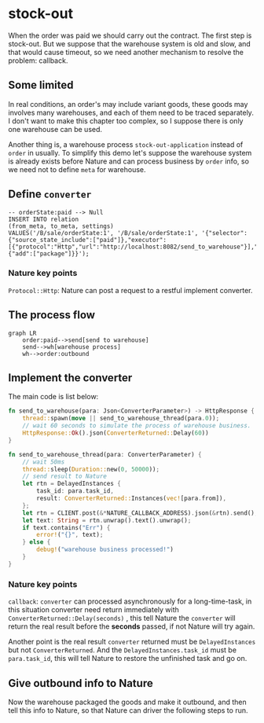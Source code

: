 # stock-out

When the order was paid we should carry out the contract. The first step is stock-out. But we suppose that the warehouse system is old and slow, and that would cause timeout, so we need another mechanism to resolve the problem: callback.

## Some limited

In real conditions, an order's may include variant goods, these goods may involves many warehouses,  and each of them need to be traced separately. I don't want to make this chapter too complex, so I suppose there is only one warehouse can be used.

Another thing is, a warehouse process `stock-out-application` instead of `order` in usually. To simplify this demo  let's suppose the warehouse system is already exists before Nature and can process business by `order` info, so we need not to define `meta` for warehouse.

## Define `converter`

```sqlite
-- orderState:paid --> Null
INSERT INTO relation
(from_meta, to_meta, settings)
VALUES('/B/sale/orderState:1', '/B/sale/orderState:1', '{"selector":{"source_state_include":["paid"]},"executor":[{"protocol":"Http","url":"http://localhost:8082/send_to_warehouse"}],"target_states":{"add":["package"]}}');
```

### Nature key points

`Protocol::Http`: Nature can post a request to a restful implement converter.

## The process flow

```mermaid
graph LR
	order:paid-->send[send to warehouse]
	send-->wh[warehouse process]
	wh-->order:outbound	
```

## Implement the converter

The main code is list below:

```rust
fn send_to_warehouse(para: Json<ConverterParameter>) -> HttpResponse {
    thread::spawn(move || send_to_warehouse_thread(para.0));
    // wait 60 seconds to simulate the process of warehouse business.
    HttpResponse::Ok().json(ConverterReturned::Delay(60))
}

fn send_to_warehouse_thread(para: ConverterParameter) {
    // wait 50ms
    thread::sleep(Duration::new(0, 50000));
    // send result to Nature
    let rtn = DelayedInstances {
        task_id: para.task_id,
        result: ConverterReturned::Instances(vec![para.from]),
    };
    let rtn = CLIENT.post(&*NATURE_CALLBACK_ADDRESS).json(&rtn).send();
    let text: String = rtn.unwrap().text().unwrap();
    if text.contains("Err") {
        error!("{}", text);
    } else {
        debug!("warehouse business processed!")
    }
}
```

### Nature key points

`callback`: `converter` can processed asynchronously for a long-time-task, in this situation converter need return immediately with `ConverterReturned::Delay(seconds)` , this tell Nature the `converter` will return the real result before the **seconds** passed, if not Nature will try again.

Another point is the real result `converter` returned must be `DelayedInstances` but not `ConverterReturned`. And the  `DelayedInstances.task_id` must be  `para.task_id`, this will tell Nature to restore the unfinished task and go on.

## Give outbound info to Nature

Now the warehouse packaged the goods and make it outbound, and then tell this info to Nature, so that Nature can driver the following steps to run.